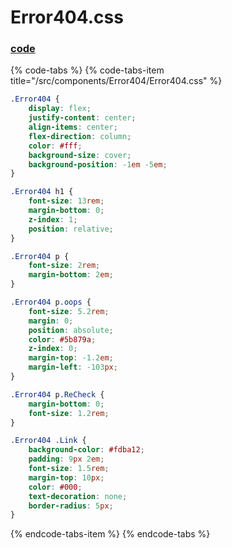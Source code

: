 # Error404.css

### [code](https://github.com/quizoscom/quizos/blob/master/code/src/components/Error404/Error404.css)

{% code-tabs %}
{% code-tabs-item title="/src/components/Error404/Error404.css" %}
```css
.Error404 {
    display: flex;
    justify-content: center;
    align-items: center;
    flex-direction: column;
    color: #fff;
    background-size: cover;
    background-position: -1em -5em;
}

.Error404 h1 {
    font-size: 13rem;
    margin-bottom: 0;
    z-index: 1;
    position: relative;
}

.Error404 p {
    font-size: 2rem;
    margin-bottom: 2em;
}

.Error404 p.oops {
    font-size: 5.2rem;
    margin: 0;
    position: absolute;
    color: #5b879a;
    z-index: 0;
    margin-top: -1.2em;
    margin-left: -103px;
}

.Error404 p.ReCheck {
    margin-bottom: 0;
    font-size: 1.2rem;
}

.Error404 .Link {
    background-color: #fdba12;
    padding: 9px 2em;
    font-size: 1.5rem;
    margin-top: 10px;
    color: #000;
    text-decoration: none;
    border-radius: 5px;
}

```
{% endcode-tabs-item %}
{% endcode-tabs %}


